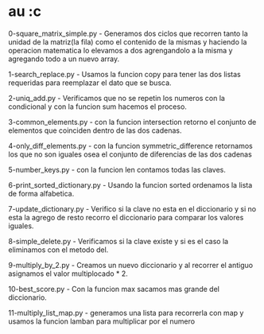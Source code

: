 # au :c

 0-square_matrix_simple.py - Generamos dos ciclos que recorren tanto la unidad de la matriz(la fila) como el contenido de la mismas y haciendo la operacion matematica lo elevamos a dos agrengandolo a la misma y agregando todo a un nuevo array.

 1-search_replace.py - Usamos la funcion copy para tener las dos listas requeridas para reemplazar el dato que se busca.

2-uniq_add.py - Verificamos que no se repetin los numeros con la condicional y con la funcion sum hacemos el proceso.

 3-common_elements.py - con la funcion intersection retorno el conjunto de elementos que coinciden dentro de las dos cadenas.

 4-only_diff_elements.py - con la funcion symmetric_difference retornamos los que no son iguales osea el conjunto de diferencias de las dos cadenas

  5-number_keys.py - con la funcion len contamos todas las claves.

  6-print_sorted_dictionary.py - Usando la funcion  sorted ordenamos la lista de forma alfabetica.

   7-update_dictionary.py - Verifico si la clave no esta en el diccionario y si no esta la agrego de resto recorro el diccionario para comparar los valores iguales.

   8-simple_delete.py - Verificamos si la clave existe y si es el caso la eliminamos con el metodo del.

   9-multiply_by_2.py - Creamos un nuevo diccionario y al recorrer el antiguo asignamos el valor multiplocado * 2.

   10-best_score.py - Con la funcion max sacamos mas grande del diccionario.

   11-multiply_list_map.py - generamos una lista para recorrerla con map y usamos la funcion lamban para multiplicar por el numero
   